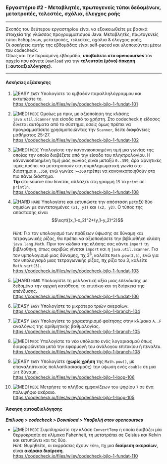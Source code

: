 ### Εργαστήριο #2 - Μεταβλητές, πρωτογενείς τύποι δεδομένων, μετατροπές, τελεστές, σχόλια, έλεγχος ροής
___
Σκοπός του δεύτερου εργαστηρίου είναι να εξοικειωθείτε με βασικά στοιχεία της γλώσσας προγραμματισμού Java: Μεταβλητές, πρωτογενείς τύποι δεδομένων, μετατροπές, τελεστές, σχόλια & έλεγχος ροής.  
Οι ασκήσεις αυτής της εβδομάδας είναι self-paced και υλοποιούνται μέσω του codecheck.  
Όπως και την περασμένη εβδομάδα, **υποβάλετε στο opencourses** τον αρχείο που κάνετε `Download` για την **τελευταία (μόνο) άσκηση (=αυτοαξιολόγησης)**.

___
#### Ασκήσεις εξάσκησης ####

1. ![EASY](../c5f015.png) `EASY`
Υπολογίστε το εμβαδόν παραλληλόγραμμου και εκτυπώστε το.  
    https://codecheck.io/files/wiley/codecheck-bjlo-1-fundat-101

2. ![MEDI](https://via.placeholder.com/15/ffa500/ffa500.png) `MEDI`
   Ομοίως με πριν, με αξιοποίηση της κλάσης `java.util.Scanner` για είσοδο από το χρήστη. Στο codecheck η είδοσος δίνεται αυτόματα από το σύστημα, εσείς όμως πρέπει να προγραμματίσετε χρησιμοποιώντας την `Scanner`, δείτε διαφάνειες μαθήματος 25-27.  
    https://codecheck.io/files/wiley/codecheck-bjlo-1-fundat-102

2. ![MEDI](https://via.placeholder.com/15/ffa500/ffa500.png) `MEDI`
    Υπολογίστε την κανονικοποιημένη τιμή μια γωνίας της οποίας την οποία διαβέζετε από την είσοδο του πληκτρολογίου. Η κανονικοποιημένη τιμή μιας γωνίας είναι μεταξύ `0..359`, άρα αρνητικές τιμές πρέπει να μετατραπούν στη συμπληρωματική γωνία στο διάστημα `0..359`, ενώ γωνίες `>=360` πρέπει να κανονικοποιηθούν στο πιο πάνω διάστημα.   
    **Tip** στο source που δίνεται, αλλάξτε στη γραμμή `15` το `print` σε `println`.  
    https://codecheck.io/files/wiley/codecheck-bjlo-1-fundat-108

3. ![HARD](https://via.placeholder.com/15/f03c15/f03c15.png) `HARD`
   Υπολογίστε και εκτυπώστε την απόσταση μεταξύ δύο σημείων με συντεταγμένες `(x1, y1)` και  `(x2, y2)`. Ο τύπος της απόστασης είναι  
   $$\sqrt{(x_1-x_2)^2+(y_1-y_2)^2}$$  
   _Hint:_  Για τον υπολογισμό των πράξεων ύψωσης σε δύναμη και τετραγωνικής ρίζας, θα πρέπει να αξιοποιήσετε την βιβλιοθήκη κλάση `java.lang.Math`. Πριν τον κώδικα της κλάσης σας κάντε `import` τη βιβλιοθήκη, όπως ακριβώς γίνεται `import` και η `java.util.Scanner`. Για τον υμπολογισμό μιας δύναμης, πχ 3<sup>5</sup>, καλείτε `Math.pow(3,5)`, ενώ για τον υπολογισμό μιας τετραγωνικής ρίζας, πχ ρίζα του 3, καλείτε `Math.sqrt(3)`.  
   https://codecheck.io/files/wiley/codecheck-bjlo-1-fundat-103

3. ![HARD](https://via.placeholder.com/15/f03c15/f03c15.png) `HARD`
    Υπολογίστε τη μελλοντική αξία μιας επένδυσης με δεδομένα την αρχική κατάθεση, το επιτόκιο και τη διάρκεια της επένδυσης.  
    https://codecheck.io/files/wiley/codecheck-bjlo-1-fundat-106

1. ![EASY](https://via.placeholder.com/15/c5f015/c5f015.png) `EASY`
    Υπολογίστε το μικρότερο τριών ακεραίων.  
    https://codecheck.io/files/wiley/codecheck-bjlo-1-branch-104

1. ![EASY](https://via.placeholder.com/15/c5f015/c5f015.png) `EASY`
    Υπολογίστε το χαρακτηρισμό φοίτησης στην κλίμακα `A..F` αναλόγως της αριθμητικής βαθμολογίας.  
    https://codecheck.io/files/wiley/codecheck-bjlo-1-branch-105

2. ![MEDI](https://via.placeholder.com/15/ffa500/ffa500.png) `MEDI`
    Υπολογίστε το νέο υπόλοιπο ενός λογαριασμού όπως διαμορφώνεται μετά την εφαρμογή του ανάλογου επιτοκίου ή πέναλτυ.  
    https://codecheck.io/files/wiley/codecheck-bjlo-1-branch-108

1. ![EASY](https://via.placeholder.com/15/c5f015/c5f015.png) `EASY`
    Υπολογίστε (**χωρίς χρήση** της `Math.pow()`, με επαναληπτικούς πολλαπλασιασμούς) την ύψωση ενός `double` σε μια `int` δύναμη.  
    https://codecheck.io/files/wiley/codecheck-bjlo-1-loop-106

2. ![MEDI](https://via.placeholder.com/15/ffa500/ffa500.png) `MEDI`
    Μετρήστε το πλήθος εμφανίζεων του ψηφίου `7` σε ένα πολυψήφιο ακέραιο.  
    https://codecheck.io/files/wiley/codecheck-bjlo-1-loop-105

#### Άσκηση αυτοαξιολόγησης ####
_**Επίλυση > codecheck > Download > Υποβολή στον opencourses**_

*  ![MEDI](https://via.placeholder.com/15/ffa500/ffa500.png) `MEDI`
    Συμπληρώστε την κλάση `ConvertTemp` η οποία διαβάζει μία θερμοκρασία σε κλίμακα Fahenheit, τη μετατρέπει σε Celsius και Kelvin και εκτυπώνει και τις δύο.  
    _Hint:_  Θυμηθείτε, οι εκφράσεις έχουν `τύπο`, πχ μια **διαίρεση ακεραίων**, είναι **ακέραια διαίρεση**.  
    https://codecheck.io/files/wiley/codecheck-bjlo-1-fundat-110
